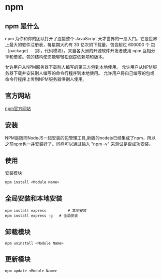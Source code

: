 # npm

## npm 是什么
npm 为你和你的团队打开了连接整个 JavaScript 天才世界的一扇大门。它是世界上最大的软件注册表，每星期大约有 30 亿次的下载量，包含超过 600000 个 包（package） （即，代码模块）。来自各大洲的开源软件开发者使用 npm 互相分享和借鉴。包的结构使您能够轻松跟踪依赖项和版本。

允许用户从NPM服务器下载别人编写的第三方包到本地使用。
允许用户从NPM服务器下载并安装别人编写的命令行程序到本地使用。
允许用户将自己编写的包或命令行程序上传到NPM服务器供别人使用。
## 官方网站
<a href="https://www.npmjs.com/" target="_blank">npm官方网站</a>

## 安装
NPM是随同NodeJS一起安装的包管理工具,新版的nodejs已经集成了npm，所以之前npm也一并安装好了。同样可以通过输入 "npm -v" 来测试是否成功安装。

## 使用
安装模块

```
npm install <Module Name>

```

## 全局安装和本地安装
```
npm install express          # 本地安装
npm install express -g   # 全局安装

```

## 卸载模块

```
npm uninstall <Module Name>

```

## 更新模块

```
npm update <Module Name>

```
